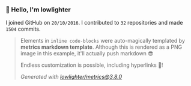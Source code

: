 ### 👋 Hello, I'm lowlighter

I joined GitHub on `20/10/2016`.
I contributed to `32` repositories and made `1504` commits.

> Elements in `inline code-blocks` were auto-magically templated by **metrics markdown template**.
> Although this is rendered as a PNG image in this example, it'll actually push markdown 😎
>
> Endless customization is possible, including hyperlinks 🎉!
>
> *Generated with [lowlighter/metrics@3.8.0](https://github.com/lowlighter/metrics)*
